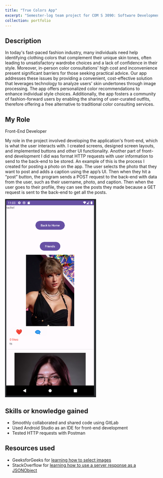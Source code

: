 ```yaml
---
title: "True Colors App"
excerpt: "Semester-log team project for COM S 3090: Software Development Practices.<br/><img src='/images/true-colors-rectangle.png' style='width:375px;height:300px;'>"
collection: portfolio
---
```


## Description
In today's fast-paced fashion industry, many individuals need help identifying clothing colors that complement their unique skin tones, often leading to unsatisfactory wardrobe choices and a lack of confidence in their style. Moreover, in-person color consultations' high cost and inconvenience present significant barriers for those seeking practical advice. Our app addresses these issues by providing a convenient, cost-effective solution that leverages technology to analyze users' skin undertones through image processing. The app offers personalized color recommendations to enhance individual style choices. Additionally, the app fosters a community of fashion-forward users by enabling the sharing of user-curated outfits, therefore offering a free alternative to traditional color consulting services.

## My Role
Front-End Developer

My role in the project involved developing the application's front-end, which is what the user interacts with. I created screens, designed screen layouts, and implemented buttons and other UI functionality. Another part of front-end development I did was format HTTP requests with user information to send to the back-end to be stored. An example of this is the process I created for posting a photo on the app. The user selects the photo that they want to post and adds a caption using the app’s UI. Then when they hit a “post” button, the program sends a POST request to the back-end with data from the user, such as their username, photo, and caption. Then when the user goes to their profile, they can see the posts they made because a GET request is sent to the back-end to get all the posts. 

<img src="/images/app-screen.png" width="300">

## Skills or knowledge gained
* Smoothly collaborated and shared code using GitLab
* Used Android Studio as an IDE for front-end development
* Tested HTTP requests with Postman

## Resources used
* GeeksforGeeks for [learning how to select images](https://www.geeksforgeeks.org/how-to-select-an-image-from-gallery-in-android/)
* StackOverflow for [learning how to use a server response as a JSONObject](https://stackoverflow.com/questions/65289261/value-of-type-java-lang-integer-cannot-be-converted-to-jsonobject)
